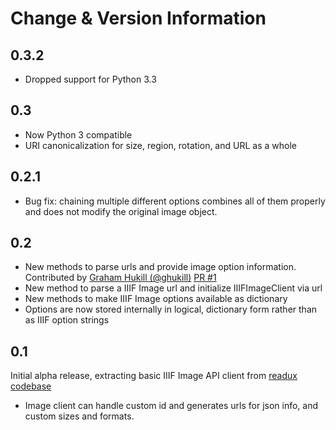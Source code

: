 # Change & Version Information

## 0.3.2

* Dropped support for Python 3.3

## 0.3

* Now Python 3 compatible
* URI canonicalization for size, region, rotation, and URL as a whole

## 0.2.1

* Bug fix: chaining multiple different options combines all of them properly and does not modify
   the original image object.

## 0.2

* New methods to parse urls and provide image option information. Contributed by [Graham Hukill (@ghukill)](https://github.com/ghukill) [PR #1](https://github.com/emory-lits-labs/piffle/pull/1)
* New method to parse a IIIF Image url and initialize IIIFImageClient via url
* New methods to make IIIF Image options available as dictionary
* Options are now stored internally in logical, dictionary form rather than as IIIF option strings

## 0.1

Initial alpha release, extracting basic IIIF Image API client from [readux codebase](https://github.com/emory-libraries/readux)

* Image client can handle custom id and generates urls for json info, and custom sizes and formats.
